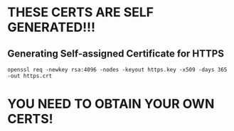 # THESE CERTS ARE SELF GENERATED!!! 
## Generating Self-assigned Certificate for HTTPS
`openssl req -newkey rsa:4096 -nodes -keyout https.key -x509 -days 365 -out https.crt`


# YOU NEED TO OBTAIN YOUR OWN CERTS!